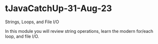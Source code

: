 # tJavaCatchUp-31-Aug-23
Strings, Loops, and File I/O

In this module you will review string operations, learn the modern for/each loop, and file I/O.
